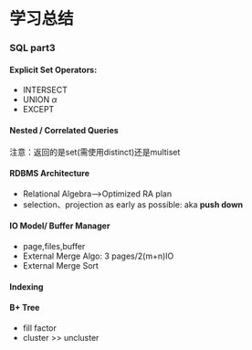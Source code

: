 # 学习总结

### SQL part3

#### Explicit Set Operators:
- INTERSECT
- UNION  $\alpha$
- EXCEPT

#### Nested / Correlated Queries
注意：返回的是set(需使用distinct)还是multiset

#### RDBMS Architecture
- Relational Algebra-->Optimized RA plan  
- selection、projection as early as possible: aka **push down**  

#### IO Model/ Buffer Manager
- page,files,buffer
- External Merge Algo: 3 pages/2(m+n)IO
- External Merge Sort

#### Indexing

#### B+ Tree
- fill factor
- cluster >> uncluster